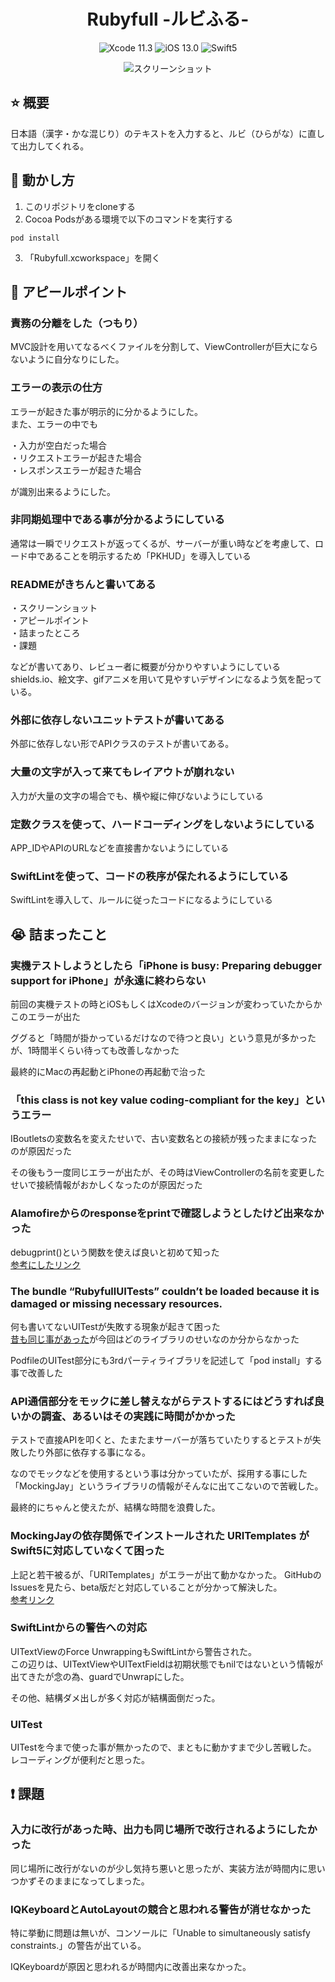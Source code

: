 <h1 align="center">Rubyfull -ルビふる-</h1>
<p align="center">
<img src="https://img.shields.io/badge/Xcode-11.3-066da5.svg?style=flat-square" alt="Xcode 11.3">
<img src="https://img.shields.io/badge/Target-iOS13.0-brightgreen.svg?style=flat-square" alt="iOS 13.0">
<img src="https://img.shields.io/badge/Swift-5-orange.svg?style=flat-square" alt="Swift5">
</p>
<p align="center">
<img src="https://user-images.githubusercontent.com/18276888/71623310-eb819300-2c1e-11ea-9fc0-03eaf07fa31e.GIF" alt="スクリーンショット">
</p>


## :star: 概要
日本語（漢字・かな混じり）のテキストを入力すると、ルビ（ひらがな）に直して出力してくれる。

## :closed_book: 動かし方
1. このリポジトリをcloneする
2. Cocoa Podsがある環境で以下のコマンドを実行する
```
pod install
```
3. 「Rubyfull.xcworkspace」を開く

## :ghost: アピールポイント
### 責務の分離をした（つもり）
MVC設計を用いてなるべくファイルを分割して、ViewControllerが巨大にならないように自分なりにした。

### エラーの表示の仕方
エラーが起きた事が明示的に分かるようにした。  
また、エラーの中でも

・入力が空白だった場合  
・リクエストエラーが起きた場合  
・レスポンスエラーが起きた場合  
    
が識別出来るようにした。

### 非同期処理中である事が分かるようにしている
通常は一瞬でリクエストが返ってくるが、サーバーが重い時などを考慮して、ロード中であることを明示するため「PKHUD」を導入している

### READMEがきちんと書いてある
・スクリーンショット  
・アピールポイント  
・詰まったところ  
・課題  
    
などが書いてあり、レビュー者に概要が分かりやすいようにしている  
shields.io、絵文字、gifアニメを用いて見やすいデザインになるよう気を配っている。  

### 外部に依存しないユニットテストが書いてある
外部に依存しない形でAPIクラスのテストが書いてある。

### 大量の文字が入って来てもレイアウトが崩れない
入力が大量の文字の場合でも、横や縦に伸びないようにしている

### 定数クラスを使って、ハードコーディングをしないようにしている
APP_IDやAPIのURLなどを直接書かないようにしている

### SwiftLintを使って、コードの秩序が保たれるようにしている
SwiftLintを導入して、ルールに従ったコードになるようにしている

## :sob: 詰まったこと
### 実機テストしようとしたら「iPhone is busy: Preparing debugger support for iPhone」が永遠に終わらない
前回の実機テストの時とiOSもしくはXcodeのバージョンが変わっていたからかこのエラーが出た  
    
ググると「時間が掛かっているだけなので待つと良い」という意見が多かったが、1時間半くらい待っても改善しなかった  
    
最終的にMacの再起動とiPhoneの再起動で治った

### 「this class is not key value coding-compliant for the key」というエラー

IBoutletsの変数名を変えたせいで、古い変数名との接続が残ったままになったのが原因だった

その後もう一度同じエラーが出たが、その時はViewControllerの名前を変更したせいで接続情報がおかしくなったのが原因だった

### Alamofireからのresponseをprintで確認しようとしたけど出来なかった
debugprint()という関数を使えば良いと初めて知った  
[参考にしたリンク](https://stackoverflow.com/questions/56770309/how-to-print-result-from-alamofire-response-using-codable)

### The bundle “RubyfullUITests” couldn’t be loaded because it is damaged or missing necessary resources.
何も書いてないUITestが失敗する現象が起きて困った  
[昔も同じ事があった](https://qiita.com/oimo23/items/92cc217639c50266a1e9)が今回はどのライブラリのせいなのか分からなかった

PodfileのUITest部分にも3rdパーティライブラリを記述して「pod install」する事で改善した

### API通信部分をモックに差し替えながらテストするにはどうすれば良いかの調査、あるいはその実践に時間がかかった
テストで直接APIを叩くと、たまたまサーバーが落ちていたりするとテストが失敗したり外部に依存する事になる。  
      
なのでモックなどを使用するという事は分かっていたが、採用する事にした「MockingJay」というライブラリの情報がそんなに出てこないので苦戦した。  
    
最終的にちゃんと使えたが、結構な時間を浪費した。

### MockingJayの依存関係でインストールされた URITemplates がSwift5に対応していなくて困った
上記と若干被るが、「URITemplates」がエラーが出て動かなかった。
GitHubのIssuesを見たら、beta版だと対応していることが分かって解決した。  
[参考リンク](https://github.com/kylef/Mockingjay/issues/110)

### SwiftLintからの警告への対応
UITextViewのForce UnwrappingもSwiftLintから警告された。  
この辺りは、UITextViewやUITextFieldは初期状態でもnilではないという情報が出てきたが念の為、guardでUnwrapにした。  
    
その他、結構ダメ出しが多く対応が結構面倒だった。

### UITest
UITestを今まで使った事が無かったので、まともに動かすまで少し苦戦した。
レコーディングが便利だと思った。

## :exclamation: 課題
### 入力に改行があった時、出力も同じ場所で改行されるようにしたかった
同じ場所に改行がないのが少し気持ち悪いと思ったが、実装方法が時間内に思いつかずそのままになってしまった。

### IQKeyboardとAutoLayoutの競合と思われる警告が消せなかった
特に挙動に問題は無いが、コンソールに「Unable to simultaneously satisfy constraints.」の警告が出ている。  
    
IQKeyboardが原因と思われるが時間内に改善出来なかった。
